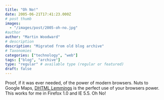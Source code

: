 ```yaml
---
title: "Oh No!"
date: 2005-06-21T17:41:23.000Z
# post thumb
images:
  - "/images/post/2005-oh-no.jpg"
#author
author: "Martin Woodward"
# description
description: "Migrated from old blog archive"
# Taxonomies
categories: ["technology", "web"]
tags: ["blog", "archive"]
type: "regular" # available type (regular or featured)
draft: false
---
```


Proof, if it was ever needed, of the power of modern browsers. Nuts to Google Maps, [DHTML Lemmings](http://193.151.73.87/games/lemmings/index.html) is the perfect use of your browsers power. This works for me in Firefox 1.0 and IE 5.5. Oh No!
